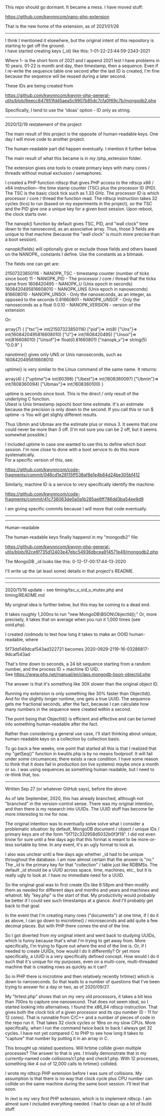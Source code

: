 This repo should go dormant.  It became a mess.  I have moved stuff:

https://github.com/kwynncom/nano-php-extension

That is the new home of the extension, as of 2021/01/26

***************
I think I mentioned it elsewhere, but the original intent of this repository is starting to get off the ground.  
I have started creating keys (_id) like this: 1-01-22-23:44:59-2343-2021

Where 1- is the short form of 2021 and I append 2021 lest I have problems in 10 years.  01-22 is month and day, then 
timestamp, then a sequence.  Even if I re-write the sequence table one second after the last ID is created, I'm fine because 
the sequence will be reused during a later second.  

These IDs are being created from

https://github.com/kwynncom/kwynn-php-general-utils/blob/6eecc847951fdd5aea5c9907b85dc7cfa0f69c7b/mongodb2.php

Specifically, I tend to use the 'idoas' option - ID only as string.

********

2020/12/19 restatement of the project

The main result of this project is the opposite of human-readable keys.  One day I will move code to another project.

The human-readable part did happen eventually.  I mention it further below.

The main result of what this became is in my /php_extension folder.

The extension gives one tools to create primary keys with many cores / threads without mutual exclusion / semaphores.  

I created a PHP function rdtscp that gives PHP access to the rdtscp x86 / x64 instruction--the time stamp counter (TSC) plus 
the processor ID (PID).  The TSC is the basic clock tick such as 1.33 GHz.  The processor ID is which processor / core / thread the 
function read.  The rdtscp instruction takes 32 cycles (tics) to run (based on my experiments in the project), so the TSC and the PID 
give one a unique key for a given boot session.  Upon reboot, the clock starts over.

The nanopk() function by default gives TSC, PID, and "wall clock" time down to the nanosecond, as an associative array.  Thus, those 3 fields are unique 
to that machine (because the "wall clock" is much more precise than a boot session).

nanopk(fields) will optionally give or exclude those fields and others based on the NANOPK_ constants I define.  Use the constants as a bitmask.

The fields one can get are:


21507323850116      - NANOPK_TSC - timestamp counter (number of ticks since boot)
11                  - NANOPK_PID - The processor / core / thread that the ticks came from 
1608420495          - NANOPK_U   (Unix epoch in seconds)
1608420495816608010 - NANOPK_UNS (Unix epoch in nanoseconds)
          816608010 - NANOPK_UNSOI - Only the nanoseconds, as an integer, as opposed to the seconds
        0.81660801  - NANOPK_UNSOF - Only the nanoseconds as a float
0.0.10              - NANOPK_VERSION - version of the extension

Or:

array(7) {
  ["tsc"]=>
  int(21507323850116)
  ["pid"]=>
  int(8)
  ["Uns"]=>
  int(1608420495816608010)
  ["U"]=>
  int(1608420495)
  ["Unsoi"]=>
  int(816608010)
  ["Unsof"]=>
  float(0.81660801)
  ["nanopk_v"]=>
  string(5) "0.0.9"
}

nanotime() gives only UNS or Unix nanoseconds, such as 1608420495816608010

uptime() is very similar to the Linux command of the same name.  It returns:

array(4) {
  ["uptime"]=>
  int(60398)
  ["Ubest"]=>
  int(1608360097)
  ["Ubmin"]=>
  int(1608360094)
  ["Ubmax"]=>
  int(1608360100)
}

uptime is seconds since boot.  This is the direct / only result of the underlying C function.  
Ubest is Unix timestamp (epoch) boot time estimate.  It's an estimate because the precision is only down to the second.  If you call this or 
run $ uptime -s   You will get slighly different results.

Thus Ubmin and Ubmax are the estimate plus or minus 3.  It seems that one could never be more than 3 off. (I'm not sure you can be 2 off, but it seems 
somewhat possible.)

I included uptime in case one wanted to use this to define which boot session.  I'm now close to done with a boot service to do this more systematically.  
For a specific version of this, see:

https://github.com/kwynncom/code-fragments/commit/046cd1e28115ff538af8e1e4b84d24be305bf412

Similarly, machine ID is a service to very specifically identify the machine:

https://github.com/kwynncom/code-fragments/commit/41c736063de0a0a1b285ae6ff786dd3ba54ee9d9

I am giving specific commits because I will move that code eventually.

*******
**********
Human-readable

The human-readable keys finally happend in my "mongodb2" file:

https://github.com/kwynncom/kwynn-php-general-utils/blob/92ce6f735d12403e47ebc54936dbcea914571e49/mongodb2.php

The MongoDB _id looks like this: 0-12-17-00:17:44-13-2020

I'll write up the (at least some) details in that project's README.

*********************
****************
2020/11/16 update - see timing/tsc_v_oid_v_mutex.php and timing/README.md

My original idea is further below, but this may be coming to a dead end.  

It takes roughly 1,200ns to run "new MongoDB\BSON\ObjectId();"  Or, more precisely, it takes that on average when you run it 1,000 times (see ooid.php).

I created /oidmods to test how long it takes to make an OOID human-readable, where 

5f73dd149dcaf543ad322721 becomes 
2020-0929-2119-16-03286817-9dcaf543ad

That's time down to seconds, a 24 bit sequence starting from a random number, and the process ID + machine ID UID.  
See https://www.php.net/manual/en/class.mongodb-bson-objectid.php

The answer is that it's something like 30X slower than the original object ID.  

Running my extension is only something like 30% faster than ObjectId().  And for the slightly longer runtime, one gets a true UUID.  The sequence 
gets me fractional seconds, after the fact, because I can calculate how many numbers in the sequence were created within a second.  

The point being that ObjectId() is efficient and effective and can be turned into something human-readable after the fact.  

Rather than considering a general use case, I'll start thinking about unique, human-readable keys on a collection by collection basis.

To go back a few weeks, one point that started all this is that I realized that my "getSeq()" function in kwutils.php is by no means foolproof.  It 
will fail under some circumances; there exists a race condition.  I have some reason to think that it does fail in production (on live systems) maybe 
once a month or so.  I was using sequences as something human readable, but I need to re-think that, too.

***
Written Sep 27 (or whatever GitHub says), before the above:

As of late September, 2020, this has already branched, although not "branched" in the version-control sense.  There was my original 
intention, and then there is my research into UUIDs.  The UUID stuff has become far more interesting to me for now.

The original intention was to eventually solve solve what I consider a problematic situation: by default, MongoDB document / object / unique IDs / 
primary keys are of the form "5f712c332958d5032b0f3f19".  I did not even know for sure until a few days ago that this format is meant to be 
more-or-less sortable by time.  In any event, it's an ugly format to look at.  

I also was unclear until a few days ago whether _id had to be unique throughout the database.  I am now almost certain that the answer is "no."  
The _id is the primary key for that "collection" / table just like RDBMSs.  The default _id should be a UUID across space, time, machines, etc., but 
it is really ugly to look at.  I have no immediate need for a UUID.

So the original goal was to first create IDs like 8:58pm and then modify them as needed for different days and months and years and machines and 
whatnot.  My "key.php" is the start of that.  My productivity would probably be better if I could see such timestamps at a glance.  And I'll 
probably get back to that goal.  

In the event that I'm creating many rows ("documents") at one time, if I do it as above, I can go down to microtime() / microseconds and add quite a 
few decimal places.  But with PHP there comes the end of the line.  

So I got diverted from my original intent and went back to studying UUIDs, which is funny because that's what I'm trying to get away from.  More 
specifically, I'm trying to figure out where the end of the line is.  Or, if I needed to create UUIDs, how would I do it differently?  Or yet more 
specifically, a UUID is a very specifically defined concept.  How would I do it such that it's unique for my purposes, even on a multi-core, 
multi-threaded machine that is creating rows as quickly as it can?

So in PHP there is microtime and then relatively recently hrtime() which is down to nanoseconds.  So that leads to a number of questions that I've 
been trying to answer for a day or two, as of 2020/09/27.  

My "hrtest.php" shows that on my very old processors, it takes a bit less than 700ns to capture one nanosecond.  That does not seem ideal, so 
I started looking into alternatives.  I found the x86_64 rdtscp instruction.  That gives both the clock tick of a given processor and its cpu number
(0 - 11 for 12 cores).  That is runnable from C/C++ and a number of pieces of code in the repo run it.  That takes 32 clock cycles or 16ns on my 
slow CPUs.  More specifically, when I run the command twice back to back I always get 32 cycles.  I have not yet compared C to PHP to see how long 
it takes to "capture" that number by putting it in an array in C.  

This brought up related questions.  Will hrtime collide given multiple processes?  The answer to that is yes.  I trivally demonstrate that in my 
currently-named code collisions/c1.php and check1.php.  With 12 processes, something like 4 out of 12,000 calls to hrtime() collided.  

I wrote my rdtscp PHP extension before I was sure of collisions. My assumption is that there is no way that clock cycle plus CPU number can collide on 
the same machine during the same boot session.  I'll test that soon.

In /ext is my very first PHP extension, which is to implement rdtscp.  I am almost sure I included everything needed.  I had to clean up a 
lot of build stuff.  
